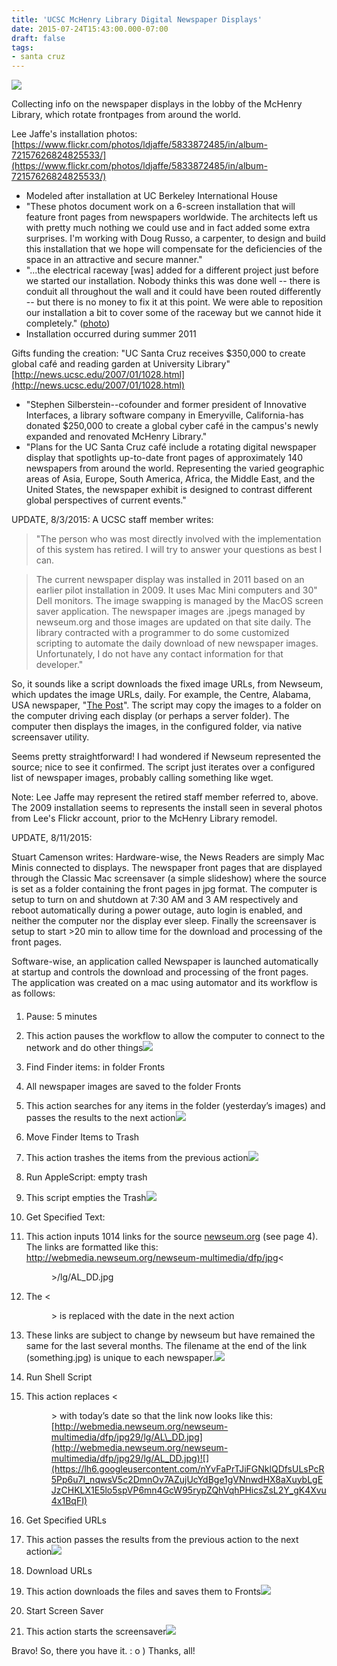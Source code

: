 ```yaml
---
title: 'UCSC McHenry Library Digital Newspaper Displays'
date: 2015-07-24T15:43:00.000-07:00
draft: false
tags: 
- santa cruz
---
```


[![](http://4.bp.blogspot.com/-A0Ul-_7Qsew/VbLbDYZ5RnI/AAAAAAAAE9o/k5GO-2FABWs/s320/5928790835_c5a3327d46_z.jpg)](http://4.bp.blogspot.com/-A0Ul-_7Qsew/VbLbDYZ5RnI/AAAAAAAAE9o/k5GO-2FABWs/s1600/5928790835_c5a3327d46_z.jpg)

  

Collecting info on the newspaper displays in the lobby of the McHenry Library, which rotate frontpages from around the world.  
  
Lee Jaffe's installation photos:  
[https://www.flickr.com/photos/ldjaffe/5833872485/in/album-72157626824825533/](https://www.flickr.com/photos/ldjaffe/5833872485/in/album-72157626824825533/)  

*   Modeled after installation at UC Berkeley International House
*   "These photos document work on a 6-screen installation that will feature front pages from newspapers worldwide. The architects left us with pretty much nothing we could use and in fact added some extra surprises. I'm working with Doug Russo, a carpenter, to design and build this installation that we hope will compensate for the deficiencies of the space in an attractive and secure manner."
*   "...the electrical raceway \[was\] added for a different project just before we started our installation. Nobody thinks this was done well -- there is conduit all throughout the wall and it could have been routed differently -- but there is no money to fix it at this point. We were able to reposition our installation a bit to cover some of the raceway but we cannot hide it completely." ([photo](https://www.flickr.com/photos/ldjaffe/5827193407/in/album-72157626824825533/))
*   Installation occurred during summer 2011

Gifts funding the creation: "UC Santa Cruz receives $350,000 to create global café and reading garden at University Library"  
[http://news.ucsc.edu/2007/01/1028.html](http://news.ucsc.edu/2007/01/1028.html)  

*   "Stephen Silberstein--cofounder and former president of Innovative Interfaces, a library software company in Emeryville, California-has donated $250,000 to create a global cyber café in the campus's newly expanded and renovated McHenry Library."
*   "Plans for the UC Santa Cruz café include a rotating digital newspaper display that spotlights up-to-date front pages of approximately 140 newspapers from around the world. Representing the varied geographic areas of Asia, Europe, South America, Africa, the Middle East, and the United States, the newspaper exhibit is designed to contrast different global perspectives of current events."

UPDATE, 8/3/2015: A UCSC staff member writes:  

> "The person who was most directly involved with the implementation of this system has retired. I will try to answer your questions as best I can. 

> The current newspaper display was installed in 2011 based on an earlier pilot installation in 2009. It uses Mac Mini computers and 30" Dell monitors. The image swapping is managed by the MacOS screen saver application. The newspaper images are .jpegs managed by newseum.org and those images are updated on that site daily. The library contracted with a programmer to do some customized scripting to automate the daily download of new newspaper images. Unfortunately, I do not have any contact information for that developer."

So, it sounds like a script downloads the fixed image URLs, from Newseum, which updates the image URLs, daily. For example, the Centre, Alabama, USA newspaper, "[The Post](http://www.newseum.org/todaysfrontpages/?tfp_id=AL_TP)". The script may copy the images to a folder on the computer driving each display (or perhaps a server folder). The computer then displays the images, in the configured folder, via native screensaver utility.  
  
Seems pretty straightforward! I had wondered if Newseum represented the source; nice to see it confirmed. The script just iterates over a configured list of newspaper images, probably calling something like wget.  
  
Note: Lee Jaffe may represent the retired staff member referred to, above. The 2009 installation seems to represents the install seen in several photos from Lee's Flickr account, prior to the McHenry Library remodel.  
  
UPDATE, 8/11/2015:  
  
Stuart Camenson writes: Hardware-wise, the News Readers are simply Mac Minis connected to displays. The newspaper front pages that are displayed through the Classic Mac screensaver (a simple slideshow) where the source is set as a folder containing the front pages in jpg format. The computer is setup to turn on and shutdown at 7:30 AM and 3 AM respectively and reboot automatically during a power outage, auto login is enabled, and neither the computer nor the display ever sleep. Finally the screensaver is setup to start >20 min to allow time for the download and processing of the front pages.  
  
Software-wise, an application called Newspaper is launched automatically at startup and controls the download and processing of the front pages. The application was created on a mac using automator and its workflow is as follows:  

#### 

1.  Pause: 5 minutes

1.  This action pauses the workflow to allow the computer to connect to the network and do other things![](https://lh3.googleusercontent.com/KF_iZ06kC0aqqc5O1KMDie-YZW8v-pJd3lGlMckohzNk--mURfKmorCKUMt9IsCbfTZWaF-WrUJyoZhEBodggVJeF419CsOLVSFbWzXv_H02FW8EykAevBS1cZHC3jWt7H8lcPw)

3.  Find Finder items: in folder Fronts

1.  All newspaper images are saved to the folder Fronts
2.  This action searches for any items in the folder (yesterday’s images) and passes the results to the next action![](https://lh6.googleusercontent.com/VoJn0NDHxZT_ugjv5ndgse6RINeHVaeQvkEaWHOj1mwnJi6Sza4zl0KWImztpPOtTSY1wgdj9x7uh7KCeMnjo-_1b0B7GmgZbL2Rp8XJ9g_TKz-DdpLBkDI6bDmangNrG8fE6HY)

5.  Move Finder Items to Trash

1.  This action trashes the items from the previous action![](https://lh5.googleusercontent.com/r5rnpVLVkQIqbbRUFcZMq8H6Y-2g2qeUf4LP179O-sCGrP7oSyY3K2hUUYfXQtBNJLFwzWYVxhrTCKOgOMKCOodGOll5MQYmV0dA5fRhCsDAYwr704mwQlIeK-_y3SotMCqpHUw)

7.  Run AppleScript: empty trash

1.  This script empties the Trash![](https://lh3.googleusercontent.com/CB488lRa8HeGTcdgpn0X13jkZig6SoRs45WCustwMgShuPXibWU0wBQ18ioIcbJQucjptEmT3KKTPEeOONahRMB6e0BghV9OBm1AJqpTYHClr82b0VyQxiNvNrs1B5o2yuVbHpQ)

9.  Get Specified Text:

1.  This action inputs 1014 links for the source [newseum.org](http://newseum.org/) (see page 4). The links are formatted like this: http://webmedia.newseum.org/newseum-multimedia/dfp/jpg<<dd>>/lg/AL\_DD.jpg
2.  The <<dd>> is replaced with the date in the next action
3.  These links are subject to change by newseum but have remained the same for the last several months. The filename at the end of the link (something.jpg) is unique to each newspaper.![](https://lh5.googleusercontent.com/xIxP6urLwgAtyHaBYA_ErOJ-fjKJVjHSskhsojaSMI0TBKJYqpIl7dml3k4VB07hOjdMNo6AH3cL4tF7-s66IdiVy6rpTYwgDVxfxL-azvn6i4nsG_dkI89b9AaWLoDNEPqlO7c)

11.  Run Shell Script

1.  This action replaces <<dd>> with today’s date so that the link now looks like this: [http://webmedia.newseum.org/newseum-multimedia/dfp/jpg29/lg/AL\_DD.jpg](http://webmedia.newseum.org/newseum-multimedia/dfp/jpg29/lg/AL_DD.jpg)![](https://lh6.googleusercontent.com/nYvFaPrTJiFGNklQDfsULsPcR5Pp6u7I_nqwsV5c2DmnOv7AZujUcYdBge1gVNnwdHX8aXuybLgEJzCHKLX1E5lo5spVP6mn4GcW95rypZQhVqhPHicsZsL2Y_gK4Xvu4x1BqFI)

13.  Get Specified URLs

1.  This action passes the results from the previous action to the next action![](https://lh6.googleusercontent.com/h5mkYUr3cW_cARHN7yxbldNDaW_eA_3cr8M3ft0ZyhpO-G-TUqROI2gbo8LFm71RDmWOxNujqerePwgl2QkPn4kEHfzAEypUowHH6ZsM07IppG1PoPmJgYWR8C9S7yyiLJKtpwU)

15.  Download URLs

1.  This action downloads the files and saves them to Fronts![](https://lh6.googleusercontent.com/WId9Lq9dg6O8BXckHOGqcUR-NU-yGNuuEhixZ-un1WKulYaqFI7qaWKuAmUpv9mFYJpkKzn1Hc5KaQNEsbcquBHC9KMlexPYVUtbFJsOG92J_n0ca7GQBrhZ3eJquGtazpn7408)

17.  Start Screen Saver

1.  This action starts the screensaver![](https://lh5.googleusercontent.com/geLSrUSW22QMycvZsV5IFX6l_4iY_wtTNBEO_xYO7VqatD76ef8B-jm0266nAPuRj1b46BatzslEHDz7ej_F_cvSchiNU0f2vygzcqeV1hTIteXZrCP8vDHJPSUqZQIU0KeJyew)

Bravo! So, there you have it. : o ) Thanks, all!